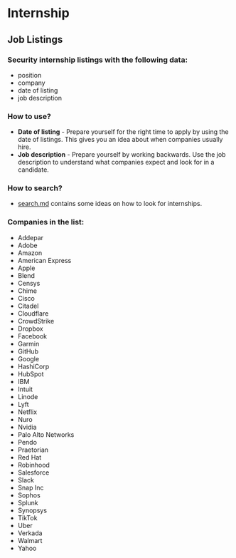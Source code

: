 # Internship

## Job Listings

### Security internship listings with the following data:

- position
- company
- date of listing
- job description

### How to use?

- **Date of listing** - Prepare yourself for the right time to apply by using the date of listings. This gives you an idea about when companies usually hire.
- **Job description** - Prepare yourself by working backwards. Use the job description to understand what companies expect and look for in a candidate.

### How to search?

- [search.md](search.md) contains some ideas on how to look for internships.

### Companies in the list:

- Addepar
- Adobe
- Amazon
- American Express
- Apple
- Blend
- Censys
- Chime
- Cisco
- Citadel
- Cloudflare
- CrowdStrike
- Dropbox
- Facebook
- Garmin
- GitHub
- Google
- HashiCorp
- HubSpot
- IBM
- Intuit
- Linode
- Lyft
- Netflix
- Nuro
- Nvidia
- Palo Alto Networks
- Pendo
- Praetorian
- Red Hat
- Robinhood
- Salesforce
- Slack
- Snap Inc
- Sophos
- Splunk
- Synopsys
- TikTok
- Uber
- Verkada
- Walmart
- Yahoo
